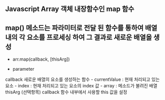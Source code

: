 ## Javascript Array 객체 내장함수인 map 함수

## map() 메소드는 파라미터로 전달 된 함수를 통하여 배열 내의 각 요소를 프로세싱 하여 그 결과로 새로운 배열을 생성

- arr.map(callback, [thisArg])

* parameter

callback 새로운 배열의 요소를 생성하는 함수
    - currentValue : 현재 처리되고 있는 요소
    - index : 현재 처리되고 있는 요소의 index 값
    - array : 메소드가 불려진 배열
thisArg (선택항목) callback 함수 내부에서 사용할 this 값을 설정